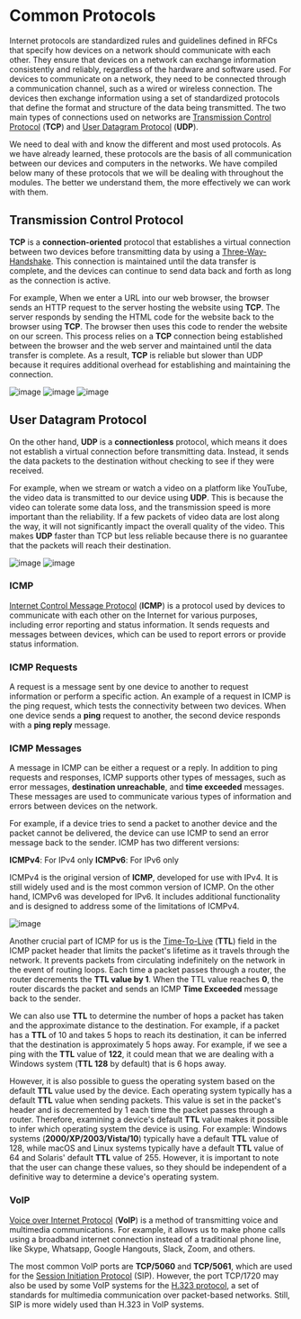# Common Protocols

Internet protocols are standardized rules and guidelines defined in RFCs that specify how devices on a network should communicate with each other. They ensure that devices on a network can exchange information consistently and reliably, regardless of the hardware and software used. For devices to communicate on a network, they need to be connected through a communication channel, such as a wired or wireless connection. The devices then exchange information using a set of standardized protocols that define the format and structure of the data being transmitted. The two main types of connections used on networks are [Transmission Control Protocol](https://en.wikipedia.org/wiki/Transmission_Control_Protocol) (**TCP**) and [User Datagram Protocol](https://en.wikipedia.org/wiki/User_Datagram_Protocol) (**UDP**).

We need to deal with and know the different and most used protocols. As we have already learned, these protocols are the basis of all communication between our devices and computers in the networks. We have compiled below many of these protocols that we will be dealing with throughout the modules. The better we understand them, the more effectively we can work with them.

## Transmission Control Protocol

**TCP** is a **connection-oriented** protocol that establishes a virtual connection between two devices before transmitting data by using a [Three-Way-Handshake](https://en.wikipedia.org/wiki/Transmission_Control_Protocol#Connection_establishment). This connection is maintained until the data transfer is complete, and the devices can continue to send data back and forth as long as the connection is active.

For example, When we enter a URL into our web browser, the browser sends an HTTP request to the server hosting the website using **TCP**. The server responds by sending the HTML code for the website back to the browser using **TCP**. The browser then uses this code to render the website on our screen. This process relies on a **TCP** connection being established between the browser and the web server and maintained until the data transfer is complete. As a result, **TCP** is reliable but slower than UDP because it requires additional overhead for establishing and maintaining the connection.

![image](https://github.com/user-attachments/assets/c385dea1-9fa9-4088-a413-8d5c2a8a8c23)
![image](https://github.com/user-attachments/assets/d446b470-fad1-4527-9a6d-02f75f15f550)
![image](https://github.com/user-attachments/assets/aa929886-3883-4efb-93d3-94a9cd72d4e3)

## User Datagram Protocol

On the other hand, **UDP** is a **connectionless** protocol, which means it does not establish a virtual connection before transmitting data. Instead, it sends the data packets to the destination without checking to see if they were received.

For example, when we stream or watch a video on a platform like YouTube, the video data is transmitted to our device using **UDP**. This is because the video can tolerate some data loss, and the transmission speed is more important than the reliability. If a few packets of video data are lost along the way, it will not significantly impact the overall quality of the video. This makes **UDP** faster than TCP but less reliable because there is no guarantee that the packets will reach their destination.

![image](https://github.com/user-attachments/assets/95e90b22-b861-4681-9c37-050e9ed538c1)
![image](https://github.com/user-attachments/assets/ebb968a6-4f4a-4b74-a1fe-5940b2bb38fb)

### ICMP

[Internet Control Message Protocol](https://en.wikipedia.org/wiki/Internet_Control_Message_Protocol) (**ICMP**) is a protocol used by devices to communicate with each other on the Internet for various purposes, including error reporting and status information. It sends requests and messages between devices, which can be used to report errors or provide status information.

### ICMP Requests

A request is a message sent by one device to another to request information or perform a specific action. An example of a request in ICMP is the ping request, which tests the connectivity between two devices. When one device sends a **ping** request to another, the second device responds with a **ping reply** message.

### ICMP Messages

A message in ICMP can be either a request or a reply. In addition to ping requests and responses, ICMP supports other types of messages, such as error messages, **destination unreachable**, and **time exceeded** messages. These messages are used to communicate various types of information and errors between devices on the network.

For example, if a device tries to send a packet to another device and the packet cannot be delivered, the device can use ICMP to send an error message back to the sender. ICMP has two different versions:

**ICMPv4**: For IPv4 only
**ICMPv6**: For IPv6 only

ICMPv4 is the original version of **ICMP**, developed for use with IPv4. It is still widely used and is the most common version of ICMP. On the other hand, ICMPv6 was developed for IPv6. It includes additional functionality and is designed to address some of the limitations of ICMPv4.

![image](https://github.com/user-attachments/assets/5713ad92-7184-4a70-b90b-c9a1402d3880)

Another crucial part of ICMP for us is the [Time-To-Live](https://en.wikipedia.org/wiki/Time_to_live) (**TTL**) field in the ICMP packet header that limits the packet's lifetime as it travels through the network. It prevents packets from circulating indefinitely on the network in the event of routing loops. Each time a packet passes through a router, the router decrements the **TTL value by 1**. When the TTL value reaches **0**, the router discards the packet and sends an ICMP **Time Exceeded** message back to the sender.

We can also use **TTL** to determine the number of hops a packet has taken and the approximate distance to the destination. For example, if a packet has a **TTL** of 10 and takes 5 hops to reach its destination, it can be inferred that the destination is approximately 5 hops away. For example, if we see a ping with the **TTL** value of **122**, it could mean that we are dealing with a Windows system (**TTL 128** by default) that is 6 hops away.

However, it is also possible to guess the operating system based on the default **TTL** value used by the device. Each operating system typically has a default **TTL** value when sending packets. This value is set in the packet's header and is decremented by 1 each time the packet passes through a router. Therefore, examining a device's default **TTL** value makes it possible to infer which operating system the device is using. For example: Windows systems (**2000/XP/2003/Vista/10**) typically have a default **TTL** value of 128, while macOS and Linux systems typically have a default **TTL** value of 64 and Solaris' default **TTL** value of 255. However, it is important to note that the user can change these values, so they should be independent of a definitive way to determine a device's operating system.

### VoIP

[Voice over Internet Protocol](https://www.fcc.gov/general/voice-over-internet-protocol-voip) (**VoIP**) is a method of transmitting voice and multimedia communications. For example, it allows us to make phone calls using a broadband internet connection instead of a traditional phone line, like Skype, Whatsapp, Google Hangouts, Slack, Zoom, and others.

The most common VoIP ports are **TCP/5060** and **TCP/5061**, which are used for the [Session Initiation Protocol](https://en.wikipedia.org/wiki/Session_Initiation_Protocol) (SIP). However, the port TCP/1720 may also be used by some VoIP systems for the [H.323 protocol](https://en.wikipedia.org/wiki/H.323), a set of standards for multimedia communication over packet-based networks. Still, SIP is more widely used than H.323 in VoIP systems.
